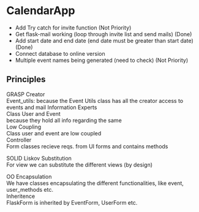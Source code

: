 # CalendarApp

- Add Try catch for invite function (Not Priority)
- Get flask-mail working (loop through invite list and send mails) (Done)
- Add start date and end date (end date must be greater than start date)(Done)
- Connect database to online version 
- Multiple event names being generated (need to check) (Not Priority)


## Principles
GRASP
    Creator  
        Event_utils: because the Event Utils class has all the creator access to events and mail 
    Information Experts  
        Class User and Event  
            because they hold all info regarding the same  
    Low Coupling  
        Class user and event are low coupled   
    Controller  
        Form classes recieve reqs. from UI forms and contains methods  
  
SOLID 
    Liskov Substitution  
        For view we can substitute the different views (by design)  

OO
    Encapsulation       
        We have classes encapsulating the different functionalities, like event, user_methods etc.  
    Inheritence  
        FlaskForm is inherited by EventForm, UserForm etc.
    

    


